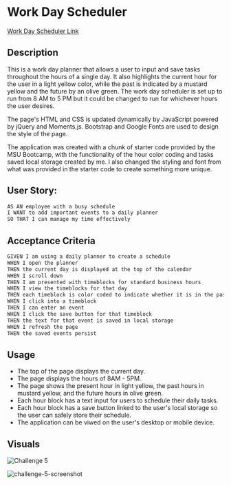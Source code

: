 # Work Day Scheduler

<a href="https://ekellv.github.io/Workday-Scheduler-With-Web-APIs-MSU-Bootcamp-Challenge-5/">Work Day Scheduler Link</a>

## Description
This is a work day planner that allows a user to input and save tasks throughout the hours of a single day. It also highlights the current hour for the user in a light yellow color, while the past is indicated by a mustard yellow and the future by an olive green. The work day scheduler is set up to run from 8 AM to 5 PM but it could be changed to run for whichever hours the user desires. 
  
The page's HTML and CSS is updated dynamically by JavaScript powered by jQuery and Moments.js. Bootstrap and Google Fonts are used to design the style of the page. 

The application was created with a chunk of starter code provided by the MSU Bootcamp, with the functionality of the hour color coding and tasks saved local storage created by me. I also changed the styling and font from what was provided in the starter code to create something more unique. 

## User Story: 

```md
AS AN employee with a busy schedule
I WANT to add important events to a daily planner
SO THAT I can manage my time effectively
```

## Acceptance Criteria

```md
GIVEN I am using a daily planner to create a schedule
WHEN I open the planner
THEN the current day is displayed at the top of the calendar
WHEN I scroll down
THEN I am presented with timeblocks for standard business hours
WHEN I view the timeblocks for that day
THEN each timeblock is color coded to indicate whether it is in the past, present, or future
WHEN I click into a timeblock
THEN I can enter an event
WHEN I click the save button for that timeblock
THEN the text for that event is saved in local storage
WHEN I refresh the page
THEN the saved events persist
```

## Usage 
* The top of the page displays the current day. 
* The page displays the hours of 8AM - 5PM. 
* The page shows the present hour in light yellow, the past hours in mustard yellow, and the future hours in olive green. 
* Each hour block has a text input for users to schedule their daily tasks. 
* Each hour block has a save button linked to the user's local storage so the user can safely store their schedule. 
* The application can be viwed on the user's desktop or mobile device. 


## Visuals

![Challenge 5](https://user-images.githubusercontent.com/103372188/175821787-f96dfe9a-fe33-402f-a9d5-3818368ef454.gif)

![challenge-5-screenshot](https://user-images.githubusercontent.com/103372188/175821993-2152a11c-cba4-4443-9fe2-20dcdce90a93.png)


